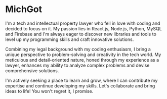 # MichGot

I'm a tech and intellectual property lawyer who fell in love with coding and decided to focus on it. My passion lies in React.js, Node.js, Python, MySQL and Firebase and I'm always eager to discover new libraries and tools to level up my programming skills and craft innovative solutions.

Combining my legal background with my coding enthusiasm, I bring a unique perspective to problem-solving and creativity in the tech world. My meticulous and detail-oriented nature, honed through my experience as a lawyer, enhances my ability to analyze complex problems and devise comprehensive solutions.

I'm actively seeking a place to learn and grow, where I can contribute my expertise and continue developing my skills. Let's collaborate and bring ideas to life! You won't regret it, I promise. 
